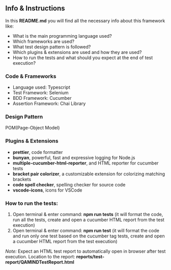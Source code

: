 ## Info & Instructions

In this **README.md** you will find all the necessary info about this framework like:
- What is the main programming language used?
- Which frameworks are used?
- What test design pattern is followed?
- Which plugins & extensions are used and how they are used?
- How to run the tests and what should you expect at the end of  test execution?

### Code & Frameworks

- Language used: Typescript
- Test Framework: Selenium
- BDD Framework: Cucumber
- Assertion Framework: Chai Library

### Design Pattern

POM(Page-Object Model)

### Plugins & Extensions

- **prettier**, code formatter
- **bunyan**, powerful, fast and expressive logging for Node.js
- **multiple-cucumber-html-reporter**, and HTML reporter for cucumber tests
- **bracket pair colorizer**, a customizable extension for colorizing matching brackets
- **code spell checker**, spelling checker for source code
- **vscode-icons**, icons for VSCode

### How to run the tests:

1. Open terminal & enter command: **npm run tests** (it will format the code, run all the tests, create and open a cucumber HTML report from the test execution)
2. Open terminal & enter command: **npm run test** (it will format the code and run only one test based on the cucumber tag tests, create and open a cucumber HTML report from the test execution)

*Note:* Expect an HTML test report to automatically open in browser after test execution. Location to the report: **reports/test-report/QAMINDTestReport.html**
